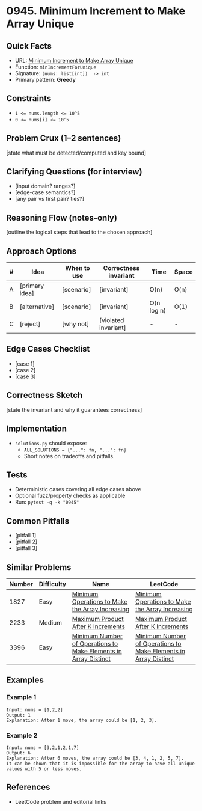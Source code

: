 # 0945. Minimum Increment to Make Array Unique

## Quick Facts

- URL: [Minimum Increment to Make Array Unique](https://leetcode.com/problems/minimum-increment-to-make-array-unique/)
- Function: `minIncrementForUnique`
- Signature: `(nums: list[int])  -> int`
- Primary pattern: **Greedy**

## Constraints

- `1 <= nums.length <= 10^5`
- `0 <= nums[i] <= 10^5`

## Problem Crux (1–2 sentences)

[state what must be detected/computed and key bound]

## Clarifying Questions (for interview)

- [input domain? ranges?]
- [edge-case semantics?]
- [any pair vs first pair? ties?]

## Reasoning Flow (notes-only)

[outline the logical steps that lead to the chosen approach]

## Approach Options

| # | Idea | When to use | Correctness invariant | Time | Space |
|---|------|-------------|-----------------------|------|-------|
| A | [primary idea] | [scenario] | [invariant] | O(n) | O(n) |
| B | [alternative] | [scenario] | [invariant] | O(n log n) | O(1) |
| C | [reject] | [why not] | [violated invariant] | - | - |

## Edge Cases Checklist

- [case 1]
- [case 2]
- [case 3]

## Correctness Sketch

[state the invariant and why it guarantees correctness]

## Implementation

- `solutions.py` should expose:
  - `ALL_SOLUTIONS = {"...": fn, "...": fn}`
  - Short notes on tradeoffs and pitfalls.

## Tests

- Deterministic cases covering all edge cases above
- Optional fuzz/property checks as applicable
- Run: `pytest -q -k "0945"`

## Common Pitfalls

- [pitfall 1]
- [pitfall 2]
- [pitfall 3]

## Similar Problems

| Number | Difficulty | Name | LeetCode |
|---|---|---|---|
| 1827 | Easy | [Minimum Operations to Make the Array Increasing](../1827-minimum-operations-to-make-the-array-increasing/readme.md) | [Minimum Operations to Make the Array Increasing](https://leetcode.com/problems/minimum-operations-to-make-the-array-increasing/) |
| 2233 | Medium | [Maximum Product After K Increments](../2233-maximum-product-after-k-increments/readme.md) | [Maximum Product After K Increments](https://leetcode.com/problems/maximum-product-after-k-increments/) |
| 3396 | Easy | [Minimum Number of Operations to Make Elements in Array Distinct](../3396-minimum-number-of-operations-to-make-elements-in-array-distinct/readme.md) | [Minimum Number of Operations to Make Elements in Array Distinct](https://leetcode.com/problems/minimum-number-of-operations-to-make-elements-in-array-distinct/) |

## Examples

### Example 1

```text
Input: nums = [1,2,2]
Output: 1
Explanation: After 1 move, the array could be [1, 2, 3].
```

### Example 2

```text
Input: nums = [3,2,1,2,1,7]
Output: 6
Explanation: After 6 moves, the array could be [3, 4, 1, 2, 5, 7].
It can be shown that it is impossible for the array to have all unique values with 5 or less moves.
```

## References

- LeetCode problem and editorial links
